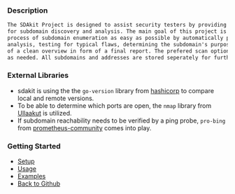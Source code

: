 ### Description
```txt
The SDAkit Project is designed to assist security testers by providing various methods 
for subdomain discovery and analysis. The main goal of this project is to make the 
process of subdomain enumeration as easy as possible by automatically performing general 
analysis, testing for typical flaws, determining the subdomain's purpose, and generation
of a clean overview in form of a final report. The prefered scan options can be configured 
as needed. All subdomains and addresses are stored seperately for further processing.
```

### External Libraries

- sdakit is using the the `go-version` library from [hashicorp](https://github.com/hashicorp/go-version) to compare local and remote versions.
- To be able to determine which ports are open, the `nmap` library from [Ullaakut](https://github.com/Ullaakut/nmap) is utilized.
- If subdomain reachability needs to be verified by a ping probe, `pro-bing` from [prometheus-community](https://github.com/prometheus-community/pro-bing) comes into play.

### Getting Started

- [Setup](https://plaguebytesec.github.io/sdakit-project/pages/setup)
- [Usage](https://plaguebytesec.github.io/sdakit-project/pages/usage)
- [Examples](https://plaguebytesec.github.io/sdakit-project/pages/examples)
- [Back to Github](https://github.com/PlagueByteSec/sdakit-project)